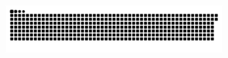 <picture>
  <source media="(prefers-color-scheme: dark)" srcset="https://raw.githubusercontent.com/MarineHakobyan/MarineHakobyan/09c1107f23435925d3f1469a458d8eb329d2a929/github-contribution-grid-snake-dark.svg" />
  <source media="(prefers-color-scheme: light)" srcset="https://raw.githubusercontent.com/MarineHakobyan/MarineHakobyan/09c1107f23435925d3f1469a458d8eb329d2a929/github-contribution-grid-snake.svg" />
  <img alt="github-snake" src="https://raw.githubusercontent.com/MarineHakobyan/MarineHakobyan/09c1107f23435925d3f1469a458d8eb329d2a929/github-contribution-grid-snake-dark.svg" />
</picture>

